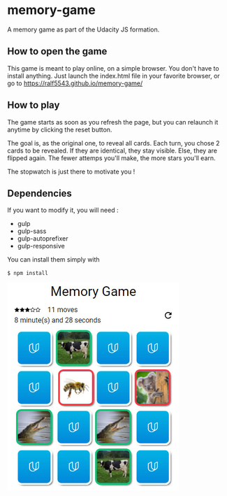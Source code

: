# memory-game
A memory game as part of the Udacity JS formation.

## How to open the game
This game is meant to play online, on a simple browser.
You don't have to install anything. Just launch the index.html file in your favorite browser, or go to https://ralf5543.github.io/memory-game/

## How to play
The game starts as soon as you refresh the page, but you can relaunch it anytime by clicking the reset button.

The goal is, as the original one, to reveal all cards.
Each turn, you chose 2 cards to be revealed. If they are identical, they stay visible. Else, they are flipped again.
The fewer attemps you'll make, the more stars you'll earn.

The stopwatch is just there to motivate you !

## Dependencies
If you want to modify it, you will need :
* gulp
* gulp-sass
* gulp-autoprefixer
* gulp-responsive

You can install them simply with
```
$ npm install
```

![Memoy Game thumbnail](src/assets/img/memory_thumbnail.jpg)